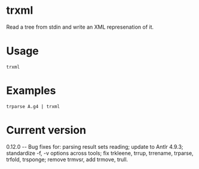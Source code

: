 # trxml

Read a tree from stdin and write an XML represenation of it.

# Usage

    trxml

# Examples

    trparse A.g4 | trxml

# Current version

0.12.0 -- Bug fixes for: parsing result sets reading; update to Antlr 4.9.3; standardize -f, -v options across tools; fix trkleene, trrup, trrename, trparse, trfold, trsponge; remove trmvsr, add trmove, trull.
